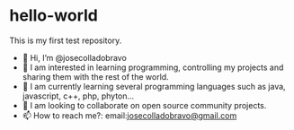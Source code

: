 # hello-world
This is my first test repository.

- 👋 Hi, I’m @josecolladobravo
- 👀 I am interested in learning programming, controlling my projects and sharing them with the rest of the world.
- 🌱 I am currently learning several programming languages such as java, javascript, c++, php, phyton...
- 💞️ I am looking to collaborate on open source community projects.
- 📫 How to reach me?: email:josecolladobravo@gmail.com
